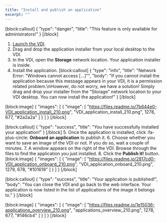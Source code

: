 ```yaml
---
title: "Install and publish an application"
excerpt: ""
---
```

[block:callout]
{
  "type": "danger",
  "title": "This feature is only available for administrators!"
}
[/block]
1. [Launch the VDI](doc:launch-the-virtual-desktop-vdi).
2. Drag and drop the application installer from your local desktop to the VDI.
3. In the VDI, open the **Storage** network location. Your application installer is inside.
4. Install the application.
[block:callout]
{
  "type": "info",
  "title": "Network Error: \"Windows cannot access [...]\"",
  "body": "If you cannot install the application because this message appears in your VDI, it is a permission related problem.\nHowever, do not worry, we have a solution! Simply drag and drop your installer from the \"Storage\" network location to your VDI desktop. You can now install the application!"
}
[/block]

[block:image]
{
  "images": [
    {
      "image": [
        "https://files.readme.io/7b644e0-VDI_application_install_210.png",
        "VDI_application_install_210.png",
        1278,
        677,
        "#2a2a2a"
      ]
    }
  ]
}
[/block]

[block:callout]
{
  "type": "success",
  "title": "You have successfully installed your application!"
}
[/block]
5. Once the application is installed, click :fa-plus-circle: **Onboard an application** to publish it.
6. Choose whether you want to save an image of the VDI or not. If you do so, wait a couple of minutes.
7. A window appears on the right of the VDI. Browse through the files to find the application you just installed.
8. Click the **Publish it!** button.
[block:image]
{
  "images": [
    {
      "image": [
        "https://files.readme.io/2817cd0-VDI_application_onboard_210.png",
        "VDI_application_onboard_210.png",
        1279,
        678,
        "#101619"
      ]
    }
  ]
}
[/block]

[block:callout]
{
  "type": "success",
  "title": "Your application is published!",
  "body": "You can close the VDI and go back to the web interface. Your application is now listed in the list of applications of the image it belongs to."
}
[/block]

[block:image]
{
  "images": [
    {
      "image": [
        "https://files.readme.io/1e15036-applications_overview_210.png",
        "applications_overview_210.png",
        1278,
        677,
        "#146cb4"
      ]
    }
  ]
}
[/block]